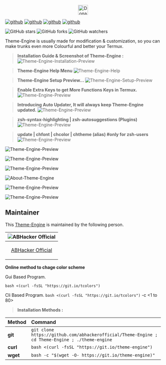 <p align="center">
<a href="https://paypal.me/abhackerofficial">
<img height="32" title="Donate"
src="https://user-images.githubusercontent.com/74892618/104415238-a618d500-5597-11eb-82a4-46b7c1913e2c.png"></a>

[![github](https://forthebadge.com/images/badges/built-with-love.svg)](https://github.com/abhackerofficial)
[![github](https://forthebadge.com/images/badges/check-it-out.svg)](https://github.com/abhackerofficial)
[![github](https://img.shields.io/badge/Theme–Engine-v.5.4-cyan?style=for-the-badge)](https://github.com/abhackerofficial)
[![github](https://img.shields.io/github/license/abhackerofficial/Theme-engine?color=amoled&style=for-the-badge)](https://github.com/abhackerofficial)

![GitHub stars](https://img.shields.io/github/stars/abhackerofficial/Theme-engine.svg?style=social)
![GitHub forks](https://img.shields.io/github/forks/abhackerofficial/Theme-engine.svg?style=social)
![GitHub watchers](https://img.shields.io/github/watchers/abhackerofficial/Theme-engine.svg?style=social)

Theme-Engine is usually made for modification & customization, so you can make trunks even more Colourful and better your Termux.

> **Installation Guide & Screenshot of Theme-Engine :**
![Theme-Engine-Installation-Preview](https://user-images.githubusercontent.com/63346676/100494121-8ef76280-3164-11eb-9110-5be5836c5789.jpg)

>**Theme-Engine Help Menu**
![Theme-Engine-Help](https://user-images.githubusercontent.com/63346676/103196786-d8290680-490a-11eb-95ab-3e625622a6ba.jpg)

> **Theme-Engine Setup Preview...**
![Theme-Engine-Setup-Preview](https://user-images.githubusercontent.com/63346676/105571801-0e766c00-5d79-11eb-8239-d3af062291c8.gif)

> **Enable Extra Keys to get More Functions Keys in Termux.**
![Theme-Engine-Preview](https://user-images.githubusercontent.com/63346676/103195551-81223200-4908-11eb-91a7-3058bedcef08.gif)

> **Introducing Auto Updater, It will always keep Theme-Engine updated.**
![Theme-Engine-Preview](https://user-images.githubusercontent.com/63346676/103195569-8c755d80-4908-11eb-8e31-d5416541f94b.gif)

> **zsh-syntax-highlighting | zsh-autosuggestions (Plugins)**
![Theme-Engine-Preview](https://user-images.githubusercontent.com/63346676/93866675-9a9e5700-fce5-11ea-83b6-cea06074d32d.jpg)

> **update | chfont | chcolor | chtheme (alias) #only for zsh-users**
![Theme-Engine-Preview](https://user-images.githubusercontent.com/63346676/97134859-9e098000-1774-11eb-970f-970a5e97e48b.jpg)

![Theme-Engine-Preview](https://user-images.githubusercontent.com/63346676/97134543-97c6d400-1773-11eb-80ad-8a749c00f9a8.jpg)

![Theme-Engine-Preview](https://user-images.githubusercontent.com/63346676/97134537-94334d00-1773-11eb-9b3b-e639b6c0d783.jpg)

![Theme-Engine-Preview](https://user-images.githubusercontent.com/63346676/97134552-9b5a5b00-1773-11eb-9a7e-298b29548608.jpg)

![About-Theme-Engine](https://user-images.githubusercontent.com/63346676/105572835-8e073980-5d7f-11eb-8082-b0ea478d3e28.gif)

![Theme-Engine-Preview](https://user-images.githubusercontent.com/63346676/105572783-4e405200-5d7f-11eb-873c-fe72eaea7e98.gif)

![Theme-Engine-Preview](https://user-images.githubusercontent.com/63346676/93867238-61b2b200-fce6-11ea-9e84-788839bb1cb7.jpg)

## Maintainer

This [Theme-Engine](https://github.com/abhackerofficial/theme-engine) is maintained by the following person.


| ![ABHacker Official](https://user-images.githubusercontent.com/63346676/97066596-3f0d0500-15d4-11eb-9cb3-b7ed5206c6f6.png) |
| ----------------------------------------------------------------------------------------------------- |
| <p align="center"> [ABHacker Official](https://github.com/abhackerofficial)                                                   |</p>


**Online method to chage color scheme**

Gui Based Program.

`bash <(curl -fsSL "https://git.io/tcolors")`

Cli Based Program.
`bash <(curl -fsSL "https://git.io/tcolors")` -c <1 to 80>


> **Installation Methods :**

| Method    | Command                                                                                           |
|:----------|:--------------------------------------------------------------------------------------------------|
| **git**   | `git clone https://github.com/abhackerofficial/Theme-Engine ; cd Theme-Engine ; ./theme-engine`                  |       
| **curl**  | `bash <(curl -fsSL "https://git.io/theme-engine")` |
| **wget**  | `bash -c "$(wget -O- https://git.io/theme-engine)"`   |
